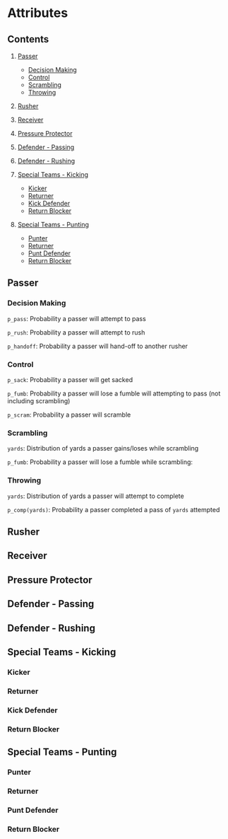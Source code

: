 # Attributes

## Contents

1.  [Passer](#passer)

    - [Decision Making](#decision-making)
    - [Control](#control)
    - [Scrambling](#scrambling)
    - [Throwing](#throwing)

2.  [Rusher](#rusher)
3.  [Receiver](#receiver)
4.  [Pressure Protector](#pressure-protector)
5.  [Defender - Passing](#defender---passing)
6.  [Defender - Rushing](#defender---rushing)
7.  [Special Teams - Kicking](#special-teams---kicking)

    - [Kicker](#kicker)
    - [Returner](#returner)
    - [Kick Defender](#kick-defender)
    - [Return Blocker](#return-blocker)

8.  [Special Teams - Punting](#special-teams---punting)

    - [Punter](#punter)
    - [Returner](#returner-1)
    - [Punt Defender](#punt-defender)
    - [Return Blocker](#return-blocker-1)

## Passer

### Decision Making

`p_pass`: Probability a passer will attempt to pass

`p_rush`: Probability a passer will attempt to rush

`p_handoff`: Probability a passer will hand-off to another rusher

### Control

`p_sack`: Probability a passer will get sacked

`p_fumb`: Probability a passer will lose a fumble will attempting to pass (not including scrambling)

`p_scram`: Probability a passer will scramble

### Scrambling

`yards`: Distribution of yards a passer gains/loses while scrambling

`p_fumb`: Probability a passer will lose a fumble while scrambling:

### Throwing

`yards`: Distribution of yards a passer will attempt to complete

`p_comp(yards)`: Probability a passer completed a pass of `yards` attempted

## Rusher

## Receiver

## Pressure Protector

## Defender - Passing

## Defender - Rushing

## Special Teams - Kicking

### Kicker

### Returner

### Kick Defender

### Return Blocker

## Special Teams - Punting

### Punter

### Returner

### Punt Defender

### Return Blocker
